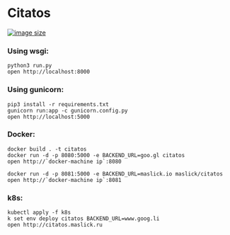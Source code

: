 # Citatos

[![image size](https://img.shields.io/badge/image%20size-336MB-blue.svg)](https://hub.docker.com/r/maslick/citatos)

### Using wsgi:
```
python3 run.py
open http://localhost:8000
```

### Using gunicorn:
```
pip3 install -r requirements.txt
gunicorn run:app -c gunicorn.config.py
open http://localhost:5000
```

### Docker:
```
docker build . -t citatos
docker run -d -p 8080:5000 -e BACKEND_URL=goo.gl citatos
open http://`docker-machine ip`:8080
```

```
docker run -d -p 8081:5000 -e BACKEND_URL=maslick.io maslick/citatos
open http://`docker-machine ip`:8081
```

### k8s:
```
kubectl apply -f k8s
k set env deploy citatos BACKEND_URL=www.goog.li
open http://citatos.maslick.ru
```